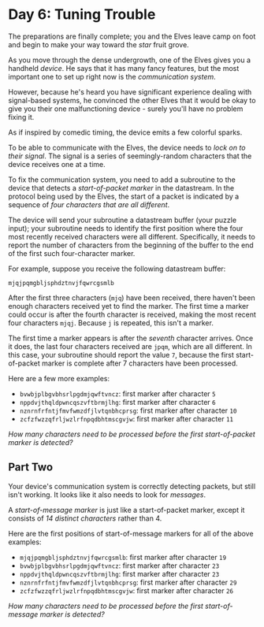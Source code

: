 # Day 6: Tuning Trouble

The preparations are finally complete; you and the Elves leave camp on foot and begin to make your way toward the _star_ fruit grove.

As you move through the dense undergrowth, one of the Elves gives you a handheld _device_. He says that it has many fancy features, but the most important one to set up right now is the _communication system_.

However, because he's heard you have significant experience dealing with signal-based systems, he convinced the other Elves that it would be okay to give you their one malfunctioning device - surely you'll have no problem fixing it.

As if inspired by comedic timing, the device emits a few colorful sparks.

To be able to communicate with the Elves, the device needs to _lock on to their signal_. The signal is a series of seemingly-random characters that the device receives one at a time.

To fix the communication system, you need to add a subroutine to the device that detects a _start-of-packet marker_ in the datastream. In the protocol being used by the Elves, the start of a packet is indicated by a sequence of _four characters that are all different_.

The device will send your subroutine a datastream buffer (your puzzle input); your subroutine needs to identify the first position where the four most recently received characters were all different. Specifically, it needs to report the number of characters from the beginning of the buffer to the end of the first such four-character marker.

For example, suppose you receive the following datastream buffer:

```
mjqjpqmgbljsphdztnvjfqwrcgsmlb
```

After the first three characters (`mjq`) have been received, there haven't been enough characters received yet to find the marker. The first time a marker could occur is after the fourth character is received, making the most recent four characters `mjqj`. Because `j` is repeated, this isn't a marker.

The first time a marker appears is after the _seventh_ character arrives. Once it does, the last four characters received are `jpqm`, which are all different. In this case, your subroutine should report the value `7`, because the first start-of-packet marker is complete after 7 characters have been processed.

Here are a few more examples:

-   `bvwbjplbgvbhsrlpgdmjqwftvncz`: first marker after character `5`
-   `nppdvjthqldpwncqszvftbrmjlhg`: first marker after character `6`
-   `nznrnfrfntjfmvfwmzdfjlvtqnbhcprsg`: first marker after character `10`
-   `zcfzfwzzqfrljwzlrfnpqdbhtmscgvjw`: first marker after character `11`

_How many characters need to be processed before the first start-of-packet marker is detected?_

## Part Two

Your device's communication system is correctly detecting packets, but still isn't working. It looks like it also needs to look for _messages_.

A _start-of-message marker_ is just like a start-of-packet marker, except it consists of _14 distinct characters_ rather than 4.

Here are the first positions of start-of-message markers for all of the above examples:

-   `mjqjpqmgbljsphdztnvjfqwrcgsmlb`: first marker after character `19`
-   `bvwbjplbgvbhsrlpgdmjqwftvncz`: first marker after character `23`
-   `nppdvjthqldpwncqszvftbrmjlhg`: first marker after character `23`
-   `nznrnfrfntjfmvfwmzdfjlvtqnbhcprsg`: first marker after character `29`
-   `zcfzfwzzqfrljwzlrfnpqdbhtmscgvjw`: first marker after character `26`

_How many characters need to be processed before the first start-of-message marker is detected?_
